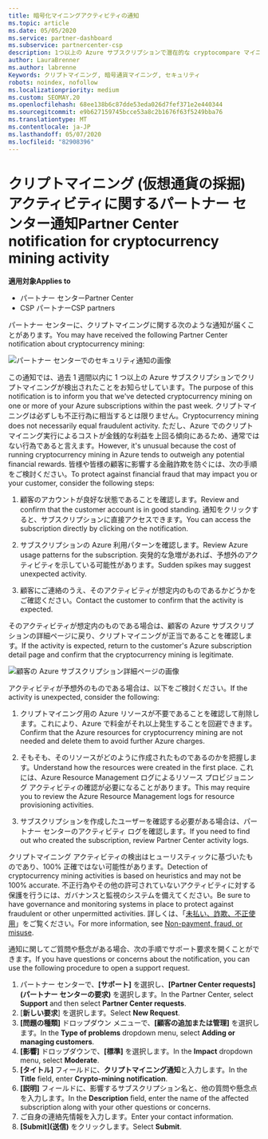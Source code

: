 ```yaml
---
title: 暗号化マイニングアクティビティの通知
ms.topic: article
ms.date: 05/05/2020
ms.service: partner-dashboard
ms.subservice: partnercenter-csp
description: 1つ以上の Azure サブスクリプションで潜在的な cryptocompare マイニング (または暗号化マイニング) に関する通知が表示された場合の意味について説明します。
author: LauraBrenner
ms.author: labrenne
Keywords: クリプトマイニング, 暗号通貨マイニング, セキュリティ
robots: noindex, nofollow
ms.localizationpriority: medium
ms.custom: SEOMAY.20
ms.openlocfilehash: 68ee138b6c87dde53eda026d7fef371e2e440344
ms.sourcegitcommit: e9b627159745bcce53a8c2b1676f63f5249bba76
ms.translationtype: MT
ms.contentlocale: ja-JP
ms.lasthandoff: 05/07/2020
ms.locfileid: "82908396"
---
```

# <a name="partner-center-notification-for-cryptocurrency-mining-activity"></a><span data-ttu-id="f6c86-104">クリプトマイニング (仮想通貨の採掘) アクティビティに関するパートナー センター通知</span><span class="sxs-lookup"><span data-stu-id="f6c86-104">Partner Center notification for cryptocurrency mining activity</span></span>

<span data-ttu-id="f6c86-105">**適用対象**</span><span class="sxs-lookup"><span data-stu-id="f6c86-105">**Applies to**</span></span>

-  <span data-ttu-id="f6c86-106">パートナー センター</span><span class="sxs-lookup"><span data-stu-id="f6c86-106">Partner Center</span></span>
-  <span data-ttu-id="f6c86-107">CSP パートナー</span><span class="sxs-lookup"><span data-stu-id="f6c86-107">CSP partners</span></span>

<span data-ttu-id="f6c86-108">パートナー センターに、クリプトマイニングに関する次のような通知が届くことがあります。</span><span class="sxs-lookup"><span data-stu-id="f6c86-108">You may have received the following Partner Center notification about cryptocurrency mining:</span></span>
 
![パートナー センターでのセキュリティ通知の画像](images/crypto1.png)

<span data-ttu-id="f6c86-110">この通知では、過去 1 週間以内に 1 つ以上の Azure サブスクリプションでクリプトマイニングが検出されたことをお知らせしています。</span><span class="sxs-lookup"><span data-stu-id="f6c86-110">The purpose of this notification is to inform you that we've detected cryptocurrency mining on one or more of your Azure subscriptions within the past week.</span></span> <span data-ttu-id="f6c86-111">クリプトマイニングは必ずしも不正行為に相当するとは限りません。</span><span class="sxs-lookup"><span data-stu-id="f6c86-111">Cryptocurrency mining does not necessarily equal fraudulent activity.</span></span> <span data-ttu-id="f6c86-112">ただし、Azure でのクリプトマイニング実行によるコストが金銭的な利益を上回る傾向にあるため、通常ではない行為であると言えます。</span><span class="sxs-lookup"><span data-stu-id="f6c86-112">However, it's unusual because the cost of running cryptocurrency mining in Azure tends to outweigh any potential financial rewards.</span></span> <span data-ttu-id="f6c86-113">皆様や皆様の顧客に影響する金融詐欺を防ぐには、次の手順をご検討ください。</span><span class="sxs-lookup"><span data-stu-id="f6c86-113">To protect against financial fraud that may impact you or your customer, consider the following steps:</span></span>

1.  <span data-ttu-id="f6c86-114">顧客のアカウントが良好な状態であることを確認します。</span><span class="sxs-lookup"><span data-stu-id="f6c86-114">Review and confirm that the customer account is in good standing.</span></span> <span data-ttu-id="f6c86-115">通知をクリックすると、サブスクリプションに直接アクセスできます。</span><span class="sxs-lookup"><span data-stu-id="f6c86-115">You can access the subscription directly by clicking on the notification.</span></span>

2.  <span data-ttu-id="f6c86-116">サブスクリプションの Azure 利用パターンを確認します。</span><span class="sxs-lookup"><span data-stu-id="f6c86-116">Review Azure usage patterns for the subscription.</span></span> <span data-ttu-id="f6c86-117">突発的な急増があれば、予想外のアクティビティを示している可能性があります。</span><span class="sxs-lookup"><span data-stu-id="f6c86-117">Sudden spikes may suggest unexpected activity.</span></span>

3.  <span data-ttu-id="f6c86-118">顧客にご連絡のうえ、そのアクティビティが想定内のものであるかどうかをご確認ください。</span><span class="sxs-lookup"><span data-stu-id="f6c86-118">Contact the customer to confirm that the activity is expected.</span></span>

<span data-ttu-id="f6c86-119">そのアクティビティが想定内のものである場合は、顧客の Azure サブスクリプションの詳細ページに戻り、クリプトマイニングが正当であることを確認します。</span><span class="sxs-lookup"><span data-stu-id="f6c86-119">If the activity is expected, return to the customer's Azure subscription detail page and confirm that the cryptocurrency mining is legitimate.</span></span> 


![顧客の Azure サブスクリプション詳細ページの画像](images/crypto2.png)

<span data-ttu-id="f6c86-121">アクティビティが予想外のものである場合は、以下をご検討ください。</span><span class="sxs-lookup"><span data-stu-id="f6c86-121">If the activity is unexpected, consider the following:</span></span>

1.  <span data-ttu-id="f6c86-122">クリプトマイニング用の Azure リソースが不要であることを確認して削除します。これにより、Azure で料金がそれ以上発生することを回避できます。</span><span class="sxs-lookup"><span data-stu-id="f6c86-122">Confirm that the Azure resources for cryptocurrency mining are not needed and delete them to avoid further Azure charges.</span></span>

2.  <span data-ttu-id="f6c86-123">そもそも、そのリソースがどのように作成されたものであるのかを把握します。</span><span class="sxs-lookup"><span data-stu-id="f6c86-123">Understand how the resources were created in the first place.</span></span> <span data-ttu-id="f6c86-124">これには、Azure Resource Management ログによるリソース プロビジョニング アクティビティの確認が必要になることがあります。</span><span class="sxs-lookup"><span data-stu-id="f6c86-124">This may require you to review the Azure Resource Management logs for resource provisioning activities.</span></span>

3.  <span data-ttu-id="f6c86-125">サブスクリプションを作成したユーザーを確認する必要がある場合は、パートナー センターのアクティビティ ログを確認します。</span><span class="sxs-lookup"><span data-stu-id="f6c86-125">If you need to find out who created the subscription, review Partner Center activity logs.</span></span>

<span data-ttu-id="f6c86-126">クリプトマイニング アクティビティの検出はヒューリスティックに基づいたものであり、100% 正確ではない可能性があります。</span><span class="sxs-lookup"><span data-stu-id="f6c86-126">Detection of cryptocurrency mining activities is based on heuristics and may not be 100% accurate.</span></span> <span data-ttu-id="f6c86-127">不正行為やその他の許可されていないアクティビティに対する保護を行うには、ガバナンスと監視のシステムを備えてください。</span><span class="sxs-lookup"><span data-stu-id="f6c86-127">Be sure to have governance and monitoring systems in place to protect against fraudulent or other unpermitted activities.</span></span> <span data-ttu-id="f6c86-128">詳しくは、「[未払い、詐欺、不正使用](https://docs.microsoft.com/partner-center/non-payment--fraud--or-misuse)」をご覧ください。</span><span class="sxs-lookup"><span data-stu-id="f6c86-128">For more information, see [Non-payment, fraud, or misuse](https://docs.microsoft.com/partner-center/non-payment--fraud--or-misuse).</span></span>

<span data-ttu-id="f6c86-129">通知に関してご質問や懸念がある場合、次の手順でサポート要求を開くことができます。</span><span class="sxs-lookup"><span data-stu-id="f6c86-129">If you have questions or concerns about the notification, you can use the following procedure to open a support request.</span></span>

1.  <span data-ttu-id="f6c86-130">パートナー センターで、**[サポート]** を選択し、**[Partner Center requests]\(パートナー センターの要求\)** を選択します。</span><span class="sxs-lookup"><span data-stu-id="f6c86-130">In the Partner Center, select **Support** and then select **Partner Center requests**.</span></span>
3.  <span data-ttu-id="f6c86-131">[**新しい要求**] を選択します。</span><span class="sxs-lookup"><span data-stu-id="f6c86-131">Select **New Request**.</span></span> 
4.  <span data-ttu-id="f6c86-132">**[問題の種類]** ドロップダウン メニューで、**[顧客の追加または管理]** を選択します。</span><span class="sxs-lookup"><span data-stu-id="f6c86-132">In the **Type of problems** dropdown menu, select **Adding or managing customers**.</span></span>
5.  <span data-ttu-id="f6c86-133">**[影響]** ドロップダウンで、**[標準]** を選択します。</span><span class="sxs-lookup"><span data-stu-id="f6c86-133">In the **Impact** dropdown menu, select **Moderate**.</span></span>
6.  <span data-ttu-id="f6c86-134">**[タイトル]** フィールドに、**クリプトマイニング通知**と入力します。</span><span class="sxs-lookup"><span data-stu-id="f6c86-134">In the **Title** field, enter **Crypto-mining notification**.</span></span>
7.  <span data-ttu-id="f6c86-135">**[説明]** フィールドに、影響するサブスクリプション名と、他の質問や懸念点を入力します。</span><span class="sxs-lookup"><span data-stu-id="f6c86-135">In the **Description** field, enter the name of the affected subscription along with your other questions or concerns.</span></span> 
8.  <span data-ttu-id="f6c86-136">ご自身の連絡先情報を入力します。</span><span class="sxs-lookup"><span data-stu-id="f6c86-136">Enter your contact information.</span></span>
9.  <span data-ttu-id="f6c86-137">**[Submit]\(送信\)** をクリックします。</span><span class="sxs-lookup"><span data-stu-id="f6c86-137">Select **Submit**.</span></span>



